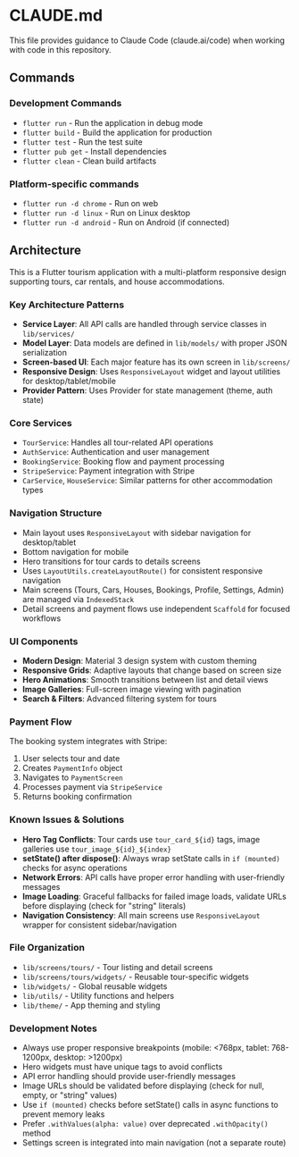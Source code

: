 # CLAUDE.md

This file provides guidance to Claude Code (claude.ai/code) when working with code in this repository.

## Commands

### Development Commands
- `flutter run` - Run the application in debug mode
- `flutter build` - Build the application for production
- `flutter test` - Run the test suite
- `flutter pub get` - Install dependencies
- `flutter clean` - Clean build artifacts

### Platform-specific commands
- `flutter run -d chrome` - Run on web
- `flutter run -d linux` - Run on Linux desktop
- `flutter run -d android` - Run on Android (if connected)

## Architecture

This is a Flutter tourism application with a multi-platform responsive design supporting tours, car rentals, and house accommodations.

### Key Architecture Patterns
- **Service Layer**: All API calls are handled through service classes in `lib/services/`
- **Model Layer**: Data models are defined in `lib/models/` with proper JSON serialization
- **Screen-based UI**: Each major feature has its own screen in `lib/screens/`
- **Responsive Design**: Uses `ResponsiveLayout` widget and layout utilities for desktop/tablet/mobile
- **Provider Pattern**: Uses Provider for state management (theme, auth state)

### Core Services
- `TourService`: Handles all tour-related API operations
- `AuthService`: Authentication and user management
- `BookingService`: Booking flow and payment processing
- `StripeService`: Payment integration with Stripe
- `CarService`, `HouseService`: Similar patterns for other accommodation types

### Navigation Structure
- Main layout uses `ResponsiveLayout` with sidebar navigation for desktop/tablet
- Bottom navigation for mobile
- Hero transitions for tour cards to details screens
- Uses `LayoutUtils.createLayoutRoute()` for consistent responsive navigation
- Main screens (Tours, Cars, Houses, Bookings, Profile, Settings, Admin) are managed via `IndexedStack`
- Detail screens and payment flows use independent `Scaffold` for focused workflows

### UI Components
- **Modern Design**: Material 3 design system with custom theming
- **Responsive Grids**: Adaptive layouts that change based on screen size
- **Hero Animations**: Smooth transitions between list and detail views
- **Image Galleries**: Full-screen image viewing with pagination
- **Search & Filters**: Advanced filtering system for tours

### Payment Flow
The booking system integrates with Stripe:
1. User selects tour and date
2. Creates `PaymentInfo` object
3. Navigates to `PaymentScreen`
4. Processes payment via `StripeService`
5. Returns booking confirmation

### Known Issues & Solutions
- **Hero Tag Conflicts**: Tour cards use `tour_card_${id}` tags, image galleries use `tour_image_${id}_${index}`
- **setState() after dispose()**: Always wrap setState calls in `if (mounted)` checks for async operations
- **Network Errors**: API calls have proper error handling with user-friendly messages
- **Image Loading**: Graceful fallbacks for failed image loads, validate URLs before displaying (check for "string" literals)
- **Navigation Consistency**: All main screens use `ResponsiveLayout` wrapper for consistent sidebar/navigation

### File Organization
- `lib/screens/tours/` - Tour listing and detail screens
- `lib/screens/tours/widgets/` - Reusable tour-specific widgets
- `lib/widgets/` - Global reusable widgets
- `lib/utils/` - Utility functions and helpers
- `lib/theme/` - App theming and styling

### Development Notes
- Always use proper responsive breakpoints (mobile: <768px, tablet: 768-1200px, desktop: >1200px)
- Hero widgets must have unique tags to avoid conflicts
- API error handling should provide user-friendly messages
- Image URLs should be validated before displaying (check for null, empty, or "string" values)
- Use `if (mounted)` checks before setState() calls in async functions to prevent memory leaks
- Prefer `.withValues(alpha: value)` over deprecated `.withOpacity()` method
- Settings screen is integrated into main navigation (not a separate route)